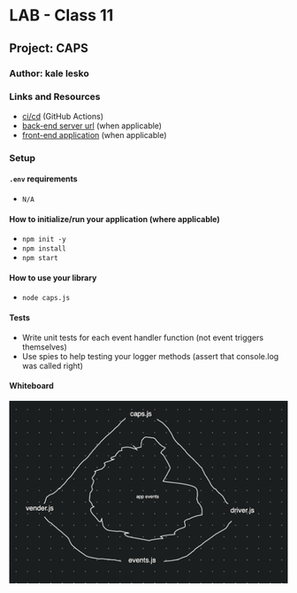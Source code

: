 # LAB - Class 11

## Project: CAPS

### Author: kale lesko

### Links and Resources

- [ci/cd](http://xyz.com) (GitHub Actions)
- [back-end server url](http://xyz.com) (when applicable)
- [front-end application](http://xyz.com) (when applicable)

### Setup

#### `.env` requirements

- `N/A`

<!-- - `PORT` - Port Number
- `MONGODB_URI` - URL to the running mongo instance/db -->

#### How to initialize/run your application (where applicable)

- `npm init -y`
- `npm install`
- `npm start`

#### How to use your library

- `node caps.js`

#### Tests

- Write unit tests for each event handler function (not event triggers themselves)
- Use spies to help testing your logger methods (assert that console.log was called right)

#### Whiteboard

![caps events](./assets/whiteboard.png)
